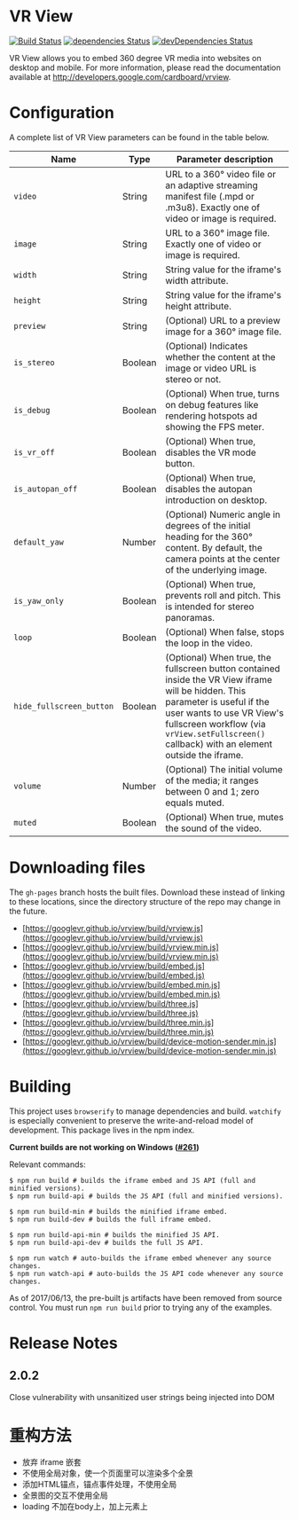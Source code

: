 # VR View

[![Build Status](https://travis-ci.org/googlevr/vrview.svg?branch=master)](https://travis-ci.org/googlevr/vrview)
[![dependencies Status](https://david-dm.org/googlevr/vrview/status.svg)](https://david-dm.org/googlevr/vrview)
[![devDependencies Status](https://david-dm.org/googlevr/vrview/dev-status.svg)](https://david-dm.org/googlevr/vrview?type=dev)

VR View allows you to embed 360 degree VR media into websites on desktop and
mobile. For more information, please read the documentation available at
<http://developers.google.com/cardboard/vrview>.

# Configuration

A complete list of VR View parameters can be found in the table below.

| Name                     | Type    | Parameter description                                                                                                                                                                                                                                       |
| ------------------------ | ------- | ----------------------------------------------------------------------------------------------------------------------------------------------------------------------------------------------------------------------------------------------------------- |
| `video`                  | String  | URL to a 360° video file or an adaptive streaming manifest file (.mpd or .m3u8). Exactly one of video or image is required.                                                                                                                                 |
| `image`                  | String  | URL to a 360° image file. Exactly one of video or image is required.                                                                                                                                                                                        |
| `width`                  | String  | String value for the iframe's width attribute.                                                                                                                                                                                                              |
| `height`                 | String  | String value for the iframe's height attribute.                                                                                                                                                                                                             |
| `preview`                | String  | (Optional) URL to a preview image for a 360° image file.                                                                                                                                                                                                    |
| `is_stereo`              | Boolean | (Optional) Indicates whether the content at the image or video URL is stereo or not.                                                                                                                                                                        |
| `is_debug`               | Boolean | (Optional) When true, turns on debug features like rendering hotspots ad showing the FPS meter.                                                                                                                                                             |
| `is_vr_off`              | Boolean | (Optional) When true, disables the VR mode button.                                                                                                                                                                                                          |
| `is_autopan_off`         | Boolean | (Optional) When true, disables the autopan introduction on desktop.                                                                                                                                                                                         |
| `default_yaw`            | Number  | (Optional) Numeric angle in degrees of the initial heading for the 360° content. By default, the camera points at the center of the underlying image.                                                                                                       |
| `is_yaw_only`            | Boolean | (Optional) When true, prevents roll and pitch. This is intended for stereo panoramas.                                                                                                                                                                       |
| `loop`                   | Boolean | (Optional) When false, stops the loop in the video.                                                                                                                                                                                                         |
| `hide_fullscreen_button` | Boolean | (Optional) When true, the fullscreen button contained inside the VR View iframe will be hidden. This parameter is useful if the user wants to use VR View's fullscreen workflow (via `vrView.setFullscreen()` callback) with an element outside the iframe. |
| `volume`                 | Number  | (Optional) The initial volume of the media; it ranges between 0 and 1; zero equals muted.                                                                                                                                                                   |
| `muted`                  | Boolean | (Optional) When true, mutes the sound of the video.                                                                                                                                                                                                         |

# Downloading files

The `gh-pages` branch hosts the built files. Download these instead of linking to these
locations, since the directory structure of the repo may change in the future.

* [https://googlevr.github.io/vrview/build/vrview.js](https://googlevr.github.io/vrview/build/vrview.js)
* [https://googlevr.github.io/vrview/build/vrview.min.js](https://googlevr.github.io/vrview/build/vrview.min.js)
* [https://googlevr.github.io/vrview/build/embed.js](https://googlevr.github.io/vrview/build/embed.js)
* [https://googlevr.github.io/vrview/build/embed.min.js](https://googlevr.github.io/vrview/build/embed.min.js)
* [https://googlevr.github.io/vrview/build/three.js](https://googlevr.github.io/vrview/build/three.js)
* [https://googlevr.github.io/vrview/build/three.min.js](https://googlevr.github.io/vrview/build/three.min.js)
* [https://googlevr.github.io/vrview/build/device-motion-sender.min.js](https://googlevr.github.io/vrview/build/device-motion-sender.min.js)

# Building

This project uses `browserify` to manage dependencies and build. `watchify` is
especially convenient to preserve the write-and-reload model of development.
This package lives in the npm index.

**Current builds are not working on Windows ([#261](https://github.com/googlevr/vrview/issues/261))**

Relevant commands:
```shell
$ npm run build # builds the iframe embed and JS API (full and minified versions).
$ npm run build-api # builds the JS API (full and minified versions).

$ npm run build-min # builds the minified iframe embed.
$ npm run build-dev # builds the full iframe embed.

$ npm run build-api-min # builds the minified JS API.
$ npm run build-api-dev # builds the full JS API.

$ npm run watch # auto-builds the iframe embed whenever any source changes.
$ npm run watch-api # auto-builds the JS API code whenever any source changes.
```
As of 2017/06/13, the pre-built js artifacts have been removed from source
control. You must run `npm run build` prior to trying any of the examples.

# Release Notes
## 2.0.2
Close vulnerability with unsanitized user strings being injected into DOM


# 重构方法
- 放弃 iframe 嵌套
- 不使用全局对象，使一个页面里可以渲染多个全景
- 添加HTML锚点，锚点事件处理，不使用全局
- 全景图的交互不使用全局
- loading 不加在body上，加上元素上